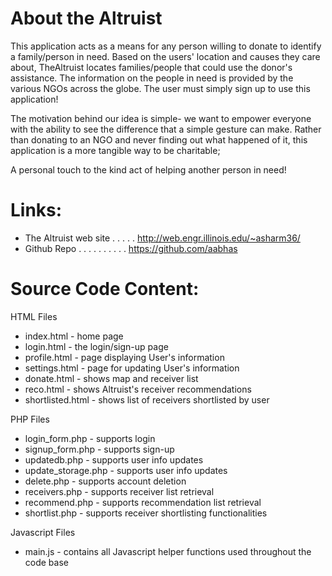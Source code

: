 About the Altruist
===============================

This application acts as a means for any person willing to donate to identify a family/person in need. Based on the users' location and causes they care about, TheAltruist locates families/people that could use the donor's assistance. The information on the people in need is provided by the various NGOs across the globe. The user must simply sign up to use this application! 

The motivation behind our idea is simple- we want to empower everyone with the ability to see the difference that a simple gesture can make. Rather than donating to an NGO and never finding out what happened of it, this application is a more tangible way to be charitable; 

A personal touch to the kind act of helping another person in need!

Links:
======

* The Altruist web site  . . . . . http://web.engr.illinois.edu/~asharm36/
* Github Repo  . . . . . . . . . . https://github.com/aabhas

Source Code Content:
===================
HTML Files
* index.html 				- home page
* login.html 				- the login/sign-up page
* profile.html 			- page displaying User's information
* settings.html 			- page for updating User's information
* donate.html 			- shows map and receiver list
* reco.html 				- shows Altruist's receiver recommendations
* shortlisted.html 		- shows list of receivers shortlisted by user

PHP Files
* login_form.php 			- supports login
* signup_form.php 		- supports sign-up
* updatedb.php 			- supports user info updates
* update_storage.php 		- supports user info updates
* delete.php 				- supports account deletion
* receivers.php 			- supports receiver list retrieval
* recommend.php 			- supports recommendation list retrieval
* shortlist.php 			- supports receiver shortlisting functionalities

Javascript Files
* main.js 				- contains all Javascript helper functions used throughout the code base
